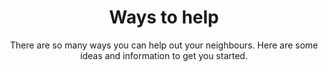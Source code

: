---
title: Ways to help
subtitle: There are so many ways you can help out your neighbours. Here are some ideas and information to get you started.
questions:
  - hash: check-in
    title: How to check in with others?
    body: >-
      <p>There are lots of ways to check in with those we know while maintaining safe social distancing — from a quick call, to a WhatsApp message.</p>
      <p>But for people who are more isolated, or who we don’t know as well, we need to think outside the box.</p>
      <p>Across the UK and Australia, people are putting notes, letters and postcards in their neighbours’ letterboxes to offer assistance with everyday things such as picking up groceries, getting medication or even walking the dog.</p>
      <p>By helping out, we can support people most at risk while they self-isolate or choose to keep a safe social distance — older people, those with underlying health conditions and people whose immune system is compromised.</p>
      <p><a href="/resources#postcard">A downloadable postcard, and more information about how to use them in your local area, is available here.</a></p>
  - hash: food-and-supplies
    title: How to deliver food and supplies?
    body: >-
      <p>If you are helping others in the community by delivering supplies like groceries or medication — here’s how to do it safely.</p>
      <p>To deliver food and supplies:</p>
      <ul>
        <li>Leave all deliveries in an agreed location, ie. at the front door, in the driveway, under an awning out of the weather</li>
        <li>Maintain a safe distance <em>at all times</em> (minimum 2 metres)</li>
        <li>No physical contact</li>
        <li>Practice good hygiene, including wash your hands before and after dropping off supplies</li>
      </ul>
  - hash: payments
    title: How to pay for things like groceries?
    body: >-
      <p>You will have to agree in advance how you will pay for shopping, medication or other necessities.  Make sure whatever you agree on, you get a receipt when you do the shopping!</p>
      <p>Shopping for people will work best when those people know each other, live in a similar community e.g a school, or live near each other.</p>
      <p>Payment apps such as <a href="https://www.beemit.com.au/" target="_blank" rel="noopener noreferrer">Beem</a>, or methods such as PayID are great for people who already use them, or who are comfortable using phones.  Once you’ve set it up, payment will be easy. Otherwise, use regular banking methods.</p>
      <p><em>*Note: Some stores are not using cash at the moment to help minimise the spread. If in doubt, call ahead and ask or use electronic payment methods.</em></p>
  - hash: talk-to-children
    title: How to have conversations with kids?
    body: >-
      <p>Here are some helpful resources on how to have a conversation with kids about coronavirus:</p>
      <ul>
        <li><a href="https://www.unicef.org/coronavirus/how-talk-your-child-about-coronavirus-covid-19" target="_blank" rel="noopener noreferrer">How to talk to your child about coronavirus disease</a></li>
        <li><a href="https://www.theguardian.com/commentisfree/2020/mar/02/stop-a-worry-becoming-catastrophic-how-to-talk-to-your-kids-about-the-coronavirus" target="_blank" rel="noopener noreferrer">Stop a worry becoming catastrophic: how to talk to your kids about the coronavirus</a></li>
      </ul>
  - hash: already-groups
    title: There’s already a few groups in my local area
    body: >-
      <p>The more the merrier! Maybe your group can look after just a few streets, or you can team up with another group to help even more people. There are lots of ways to work together.</p>
      <p>If you think two groups may overlap you can reach out to the other group organisers via the link provided in the hub.</p>
  - hash: group-issue
    title: Why is my group listed / not listed on the site?
    body: >-
      <p>We tried to include as many of the existing community care groups as possible, but we may have missed some! <a href="/register">If you’d like to add your group, please do so here!</a></p>
      <p>If your group is listed on the hub and you’d like it removed, please contact <a href="mailto:viralkindness@getup.org.au" target="_blank" rel="noopener noreferrer">viralkindness@getup.org.au</a> and we will remove it immediately.</p>
  - hash: help
    title: I need more help / medical help / urgent help
    body: >-
      <p>In an emergency, call 000 immediately.</p>
      <p><a href="http://www.getup.org.au/covid19" target="_blank">Access up-to-date information and other services here.</a></p>
---